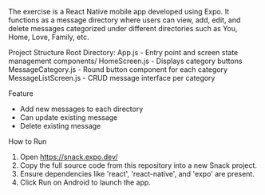 The exercise is a React Native mobile app developed using Expo. It functions as a message directory where users can view, add, edit, and delete messages categorized under different directories such as You, Home, Love, Family, etc.

Project Structure
Root Directory:
App.js - Entry point and screen state management
components/
HomeScreen.js - Displays category buttons
MessageCategory.js - Round button component for each category
MessageListScreen.js - CRUD message interface per category

Feature
-	Add new messages to each directory
-	Can update existing message
-	Delete existing message


How to Run
1. Open https://snack.expo.dev/
2. Copy the full source code from this repository into a new Snack project.
3. Ensure dependencies like 'react', 'react-native', and 'expo' are present.
4. Click Run on Android to launch the app.

